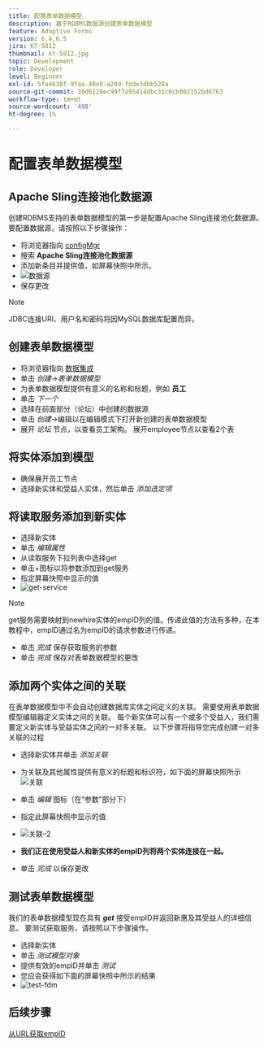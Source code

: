 ```yaml
---
title: 配置表单数据模型
description: 基于RDBMS数据源创建表单数据模型
feature: Adaptive Forms
version: 6.4,6.5
jira: KT-5812
thumbnail: kt-5812.jpg
topic: Development
role: Developer
level: Beginner
exl-id: 5fa4638f-9faa-40e0-a20d-fdde3dbb528a
source-git-commit: 30d6120ec99f7a95414dbc31c0cb002152bd6763
workflow-type: tm+mt
source-wordcount: '498'
ht-degree: 1%

---
```


# 配置表单数据模型

## Apache Sling连接池化数据源

创建RDBMS支持的表单数据模型的第一步是配置Apache Sling连接池化数据源。 要配置数据源，请按照以下步骤操作：

* 将浏览器指向 [configMgr](http://localhost:4502/system/console/configMgr)
* 搜索 **Apache Sling连接池化数据源**
* 添加新条目并提供值，如屏幕快照中所示。
* ![数据源](assets/data-source.png)
* 保存更改

>[!NOTE]
>JDBC连接URI、用户名和密码将因MySQL数据库配置而异。


## 创建表单数据模型

* 将浏览器指向 [数据集成](http://localhost:4502/aem/forms.html/content/dam/formsanddocuments-fdm)
* 单击 _创建_->_表单数据模型_
* 为表单数据模型提供有意义的名称和标题，例如 **员工**
* 单击 _下一个_
* 选择在前面部分（论坛）中创建的数据源
* 单击 _创建_->编辑以在编辑模式下打开新创建的表单数据模型
* 展开 _论坛_ 节点，以查看员工架构。 展开employee节点以查看2个表

## 将实体添加到模型

* 确保展开员工节点
* 选择新实体和受益人实体，然后单击 _添加选定项_

## 将读取服务添加到新实体

* 选择新实体
* 单击 _编辑属性_
* 从读取服务下拉列表中选择get
* 单击+图标以将参数添加到get服务
* 指定屏幕快照中显示的值
* ![get-service](assets/get-service.png)
>[!NOTE]
> get服务需要映射到newhire实体的empID列的值。传递此值的方法有多种，在本教程中，empID通过名为empID的请求参数进行传递。
* 单击 _完成_ 保存获取服务的参数
* 单击 _完成_ 保存对表单数据模型的更改

## 添加两个实体之间的关联

在表单数据模型中不会自动创建数据库实体之间定义的关联。 需要使用表单数据模型编辑器定义实体之间的关联。 每个新实体可以有一个或多个受益人，我们需要定义新实体与受益实体之间的一对多关联。
以下步骤将指导您完成创建一对多关联的过程

* 选择新实体并单击 _添加关联_
* 为关联及其他属性提供有意义的标题和标识符，如下面的屏幕快照所示
  ![关联](assets/association-entities-1.png)

* 单击 _编辑_ 图标（在“参数”部分下）

* 指定此屏幕快照中显示的值
* ![关联–2](assets/association-entities.png)
* **我们正在使用受益人和新实体的empID列将两个实体连接在一起。**
* 单击 _完成_ 以保存更改

## 测试表单数据模型

我们的表单数据模型现在具有 **_get_** 接受empID并返回新惠及其受益人的详细信息。 要测试获取服务，请按照以下步骤操作。

* 选择新实体
* 单击 _测试模型对象_
* 提供有效的empID并单击 _测试_
* 您应会获得如下面的屏幕快照中所示的结果
* ![test-fdm](assets/test-form-data-model.png)

## 后续步骤

[从URL获取empID](./get-request-parameter.md)